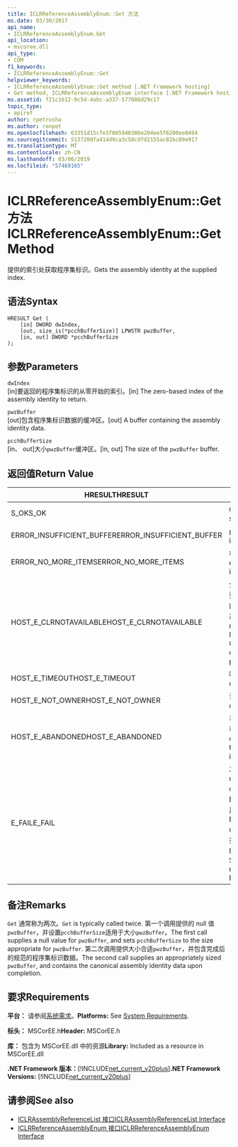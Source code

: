 ```yaml
---
title: ICLRReferenceAssemblyEnum::Get 方法
ms.date: 03/30/2017
api_name:
- ICLRReferenceAssemblyEnum.Get
api_location:
- mscoree.dll
api_type:
- COM
f1_keywords:
- ICLRReferenceAssemblyEnum::Get
helpviewer_keywords:
- ICLRReferenceAssemblyEnum::Get method [.NET Framework hosting]
- Get method, ICLRReferenceAssemblyEnum interface [.NET Framework hosting]
ms.assetid: f21c1612-9c5d-4abc-a337-577086d29c17
topic_type:
- apiref
author: rpetrusha
ms.author: ronpet
ms.openlocfilehash: 63351d15cfe5f085940306e204ee5f6200ee8494
ms.sourcegitcommit: 5137208fa414d9ca3c58cdfd2155ac81bc89e917
ms.translationtype: MT
ms.contentlocale: zh-CN
ms.lasthandoff: 03/06/2019
ms.locfileid: "57469165"
---
```

# <a name="iclrreferenceassemblyenumget-method"></a><span data-ttu-id="05d08-102">ICLRReferenceAssemblyEnum::Get 方法</span><span class="sxs-lookup"><span data-stu-id="05d08-102">ICLRReferenceAssemblyEnum::Get Method</span></span>
<span data-ttu-id="05d08-103">提供的索引处获取程序集标识。</span><span class="sxs-lookup"><span data-stu-id="05d08-103">Gets the assembly identity at the supplied index.</span></span>  
  
## <a name="syntax"></a><span data-ttu-id="05d08-104">语法</span><span class="sxs-lookup"><span data-stu-id="05d08-104">Syntax</span></span>  
  
```  
HRESULT Get (  
    [in] DWORD dwIndex,  
    [out, size_is(*pcchBufferSize)] LPWSTR pwzBuffer,  
    [in, out] DWORD *pcchBufferSize  
);  
```  
  
## <a name="parameters"></a><span data-ttu-id="05d08-105">参数</span><span class="sxs-lookup"><span data-stu-id="05d08-105">Parameters</span></span>  
 `dwIndex`  
 <span data-ttu-id="05d08-106">[in]要返回的程序集标识的从零开始的索引。</span><span class="sxs-lookup"><span data-stu-id="05d08-106">[in] The zero-based index of the assembly identity to return.</span></span>  
  
 `pwzBuffer`  
 <span data-ttu-id="05d08-107">[out]包含程序集标识数据的缓冲区。</span><span class="sxs-lookup"><span data-stu-id="05d08-107">[out] A buffer containing the assembly identity data.</span></span>  
  
 `pcchBufferSize`  
 <span data-ttu-id="05d08-108">[in、 out]大小`pwzBuffer`缓冲区。</span><span class="sxs-lookup"><span data-stu-id="05d08-108">[in, out] The size of the `pwzBuffer` buffer.</span></span>  
  
## <a name="return-value"></a><span data-ttu-id="05d08-109">返回值</span><span class="sxs-lookup"><span data-stu-id="05d08-109">Return Value</span></span>  
  
|<span data-ttu-id="05d08-110">HRESULT</span><span class="sxs-lookup"><span data-stu-id="05d08-110">HRESULT</span></span>|<span data-ttu-id="05d08-111">描述</span><span class="sxs-lookup"><span data-stu-id="05d08-111">Description</span></span>|  
|-------------|-----------------|  
|<span data-ttu-id="05d08-112">S_OK</span><span class="sxs-lookup"><span data-stu-id="05d08-112">S_OK</span></span>|<span data-ttu-id="05d08-113">`Get` 已成功返回。</span><span class="sxs-lookup"><span data-stu-id="05d08-113">`Get` returned successfully.</span></span>|  
|<span data-ttu-id="05d08-114">ERROR_INSUFFICIENT_BUFFER</span><span class="sxs-lookup"><span data-stu-id="05d08-114">ERROR_INSUFFICIENT_BUFFER</span></span>|<span data-ttu-id="05d08-115">`pwzBuffer` 是太小。</span><span class="sxs-lookup"><span data-stu-id="05d08-115">`pwzBuffer` is too small.</span></span>|  
|<span data-ttu-id="05d08-116">ERROR_NO_MORE_ITEMS</span><span class="sxs-lookup"><span data-stu-id="05d08-116">ERROR_NO_MORE_ITEMS</span></span>|<span data-ttu-id="05d08-117">枚举包含没有其他项。</span><span class="sxs-lookup"><span data-stu-id="05d08-117">The enumeration contains no more items.</span></span>|  
|<span data-ttu-id="05d08-118">HOST_E_CLRNOTAVAILABLE</span><span class="sxs-lookup"><span data-stu-id="05d08-118">HOST_E_CLRNOTAVAILABLE</span></span>|<span data-ttu-id="05d08-119">公共语言运行时 (CLR) 尚未加载到进程中，或处于不能运行托管的代码或已成功处理调用的状态。</span><span class="sxs-lookup"><span data-stu-id="05d08-119">The common language runtime (CLR) has not been loaded into a process, or the CLR is in a state in which it cannot run managed code or process the call successfully.</span></span>|  
|<span data-ttu-id="05d08-120">HOST_E_TIMEOUT</span><span class="sxs-lookup"><span data-stu-id="05d08-120">HOST_E_TIMEOUT</span></span>|<span data-ttu-id="05d08-121">呼叫已超时。</span><span class="sxs-lookup"><span data-stu-id="05d08-121">The call timed out.</span></span>|  
|<span data-ttu-id="05d08-122">HOST_E_NOT_OWNER</span><span class="sxs-lookup"><span data-stu-id="05d08-122">HOST_E_NOT_OWNER</span></span>|<span data-ttu-id="05d08-123">调用方不拥有该锁。</span><span class="sxs-lookup"><span data-stu-id="05d08-123">The caller does not own the lock.</span></span>|  
|<span data-ttu-id="05d08-124">HOST_E_ABANDONED</span><span class="sxs-lookup"><span data-stu-id="05d08-124">HOST_E_ABANDONED</span></span>|<span data-ttu-id="05d08-125">事件已取消时被阻塞的线程或纤程正在等待它。</span><span class="sxs-lookup"><span data-stu-id="05d08-125">An event was canceled while a blocked thread or fiber was waiting on it.</span></span>|  
|<span data-ttu-id="05d08-126">E_FAIL</span><span class="sxs-lookup"><span data-stu-id="05d08-126">E_FAIL</span></span>|<span data-ttu-id="05d08-127">发生未知的灾难性故障。</span><span class="sxs-lookup"><span data-stu-id="05d08-127">An unknown catastrophic failure occurred.</span></span> <span data-ttu-id="05d08-128">如果方法返回 E_FAIL，CLR 不再在该过程中可用。</span><span class="sxs-lookup"><span data-stu-id="05d08-128">If a method returns E_FAIL, the CLR is no longer usable within the process.</span></span> <span data-ttu-id="05d08-129">对托管方法的后续调用返回 HOST_E_CLRNOTAVAILABLE。</span><span class="sxs-lookup"><span data-stu-id="05d08-129">Subsequent calls to hosting methods return HOST_E_CLRNOTAVAILABLE.</span></span>|  
  
## <a name="remarks"></a><span data-ttu-id="05d08-130">备注</span><span class="sxs-lookup"><span data-stu-id="05d08-130">Remarks</span></span>  
 <span data-ttu-id="05d08-131">`Get` 通常称为两次。</span><span class="sxs-lookup"><span data-stu-id="05d08-131">`Get` is typically called twice.</span></span> <span data-ttu-id="05d08-132">第一个调用提供的 null 值`pwzBuffer`，并设置`pcchBufferSize`适用于大小`pwzBuffer`。</span><span class="sxs-lookup"><span data-stu-id="05d08-132">The first call supplies a null value for `pwzBuffer`, and sets `pcchBufferSize` to the size appropriate for `pwzBuffer`.</span></span> <span data-ttu-id="05d08-133">第二次调用提供大小合适`pwzBuffer`，并包含完成后的规范的程序集标识数据。</span><span class="sxs-lookup"><span data-stu-id="05d08-133">The second call supplies an appropriately sized `pwzBuffer`, and contains the canonical assembly identity data upon completion.</span></span>  
  
## <a name="requirements"></a><span data-ttu-id="05d08-134">要求</span><span class="sxs-lookup"><span data-stu-id="05d08-134">Requirements</span></span>  
 <span data-ttu-id="05d08-135">**平台：** 请参阅[系统需求](../../../../docs/framework/get-started/system-requirements.md)。</span><span class="sxs-lookup"><span data-stu-id="05d08-135">**Platforms:** See [System Requirements](../../../../docs/framework/get-started/system-requirements.md).</span></span>  
  
 <span data-ttu-id="05d08-136">**标头：** MSCorEE.h</span><span class="sxs-lookup"><span data-stu-id="05d08-136">**Header:** MSCorEE.h</span></span>  
  
 <span data-ttu-id="05d08-137">**库：** 包含为 MSCorEE.dll 中的资源</span><span class="sxs-lookup"><span data-stu-id="05d08-137">**Library:** Included as a resource in MSCorEE.dll</span></span>  
  
 <span data-ttu-id="05d08-138">**.NET Framework 版本：**[!INCLUDE[net_current_v20plus](../../../../includes/net-current-v20plus-md.md)]</span><span class="sxs-lookup"><span data-stu-id="05d08-138">**.NET Framework Versions:** [!INCLUDE[net_current_v20plus](../../../../includes/net-current-v20plus-md.md)]</span></span>  
  
## <a name="see-also"></a><span data-ttu-id="05d08-139">请参阅</span><span class="sxs-lookup"><span data-stu-id="05d08-139">See also</span></span>
- [<span data-ttu-id="05d08-140">ICLRAssemblyReferenceList 接口</span><span class="sxs-lookup"><span data-stu-id="05d08-140">ICLRAssemblyReferenceList Interface</span></span>](../../../../docs/framework/unmanaged-api/hosting/iclrassemblyreferencelist-interface.md)
- [<span data-ttu-id="05d08-141">ICLRReferenceAssemblyEnum 接口</span><span class="sxs-lookup"><span data-stu-id="05d08-141">ICLRReferenceAssemblyEnum Interface</span></span>](../../../../docs/framework/unmanaged-api/hosting/iclrreferenceassemblyenum-interface.md)

